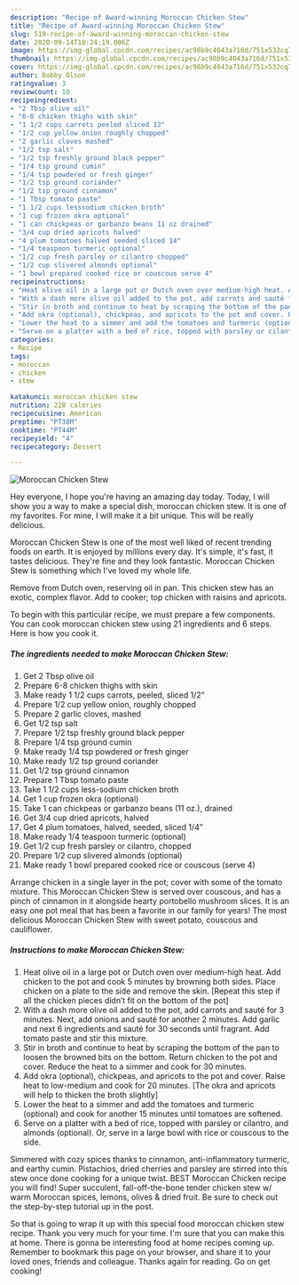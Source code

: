 ```yaml
---
description: "Recipe of Award-winning Moroccan Chicken Stew"
title: "Recipe of Award-winning Moroccan Chicken Stew"
slug: 519-recipe-of-award-winning-moroccan-chicken-stew
date: 2020-09-14T10:24:19.006Z
image: https://img-global.cpcdn.com/recipes/ac98b9c4043a716d/751x532cq70/moroccan-chicken-stew-recipe-main-photo.jpg
thumbnail: https://img-global.cpcdn.com/recipes/ac98b9c4043a716d/751x532cq70/moroccan-chicken-stew-recipe-main-photo.jpg
cover: https://img-global.cpcdn.com/recipes/ac98b9c4043a716d/751x532cq70/moroccan-chicken-stew-recipe-main-photo.jpg
author: Bobby Olson
ratingvalue: 3
reviewcount: 10
recipeingredient:
- "2 Tbsp olive oil"
- "6-8 chicken thighs with skin"
- "1 1/2 cups carrots peeled sliced 12"
- "1/2 cup yellow onion roughly chopped"
- "2 garlic cloves mashed"
- "1/2 tsp salt"
- "1/2 tsp freshly ground black pepper"
- "1/4 tsp ground cumin"
- "1/4 tsp powdered or fresh ginger"
- "1/2 tsp ground coriander"
- "1/2 tsp ground cinnamon"
- "1 Tbsp tomato paste"
- "1 1/2 cups lesssodium chicken broth"
- "1 cup frozen okra optional"
- "1 can chickpeas or garbanzo beans 11 oz drained"
- "3/4 cup dried apricots halved"
- "4 plum tomatoes halved seeded sliced 14"
- "1/4 teaspoon turmeric optional"
- "1/2 cup fresh parsley or cilantro chopped"
- "1/2 cup slivered almonds optional"
- "1 bowl prepared cooked rice or couscous serve 4"
recipeinstructions:
- "Heat olive oil in a large pot or Dutch oven over medium-high heat. Add chicken to the pot and cook 5 minutes by browning both sides. Place chicken on a plate to the side and remove the skin. [Repeat this step if all the chicken pieces didn’t fit on the bottom of the pot]"
- "With a dash more olive oil added to the pot, add carrots and sauté for 3 minutes. Next, add onions and sauté for another 2 minutes. Add garlic and next 6 ingredients and sauté for 30 seconds until fragrant. Add tomato paste and stir this mixture."
- "Stir in broth and continue to heat by scraping the bottom of the pan to loosen the browned bits on the bottom. Return chicken to the pot and cover. Reduce the heat to a simmer and cook for 30 minutes."
- "Add okra (optional), chickpeas, and apricots to the pot and cover. Raise heat to low-medium and cook for 20 minutes. [The okra and apricots will help to thicken the broth slightly]"
- "Lower the heat to a simmer and add the tomatoes and turmeric (optional) and cook for another 15 minutes until tomatoes are softened."
- "Serve on a platter with a bed of rice, topped with parsley or cilantro, and almonds (optional). Or, serve in a large bowl with rice or couscous to the side."
categories:
- Recipe
tags:
- moroccan
- chicken
- stew

katakunci: moroccan chicken stew 
nutrition: 228 calories
recipecuisine: American
preptime: "PT38M"
cooktime: "PT44M"
recipeyield: "4"
recipecategory: Dessert

---
```



![Moroccan Chicken Stew](https://img-global.cpcdn.com/recipes/ac98b9c4043a716d/751x532cq70/moroccan-chicken-stew-recipe-main-photo.jpg)

Hey everyone, I hope you're having an amazing day today. Today, I will show you a way to make a special dish, moroccan chicken stew. It is one of my favorites. For mine, I will make it a bit unique. This will be really delicious.

Moroccan Chicken Stew is one of the most well liked of recent trending foods on earth. It is enjoyed by millions every day. It's simple, it's fast, it tastes delicious. They're fine and they look fantastic. Moroccan Chicken Stew is something which I've loved my whole life.

Remove from Dutch oven, reserving oil in pan. This chicken stew has an exotic, complex flavor. Add to cooker; top chicken with raisins and apricots.


To begin with this particular recipe, we must prepare a few components. You can cook moroccan chicken stew using 21 ingredients and 6 steps. Here is how you cook it.

<!--inarticleads1-->

##### The ingredients needed to make Moroccan Chicken Stew:

1. Get 2 Tbsp olive oil
1. Prepare 6-8 chicken thighs with skin
1. Make ready 1 1/2 cups carrots, peeled, sliced 1/2&#34;
1. Prepare 1/2 cup yellow onion, roughly chopped
1. Prepare 2 garlic cloves, mashed
1. Get 1/2 tsp salt
1. Prepare 1/2 tsp freshly ground black pepper
1. Prepare 1/4 tsp ground cumin
1. Make ready 1/4 tsp powdered or fresh ginger
1. Make ready 1/2 tsp ground coriander
1. Get 1/2 tsp ground cinnamon
1. Prepare 1 Tbsp tomato paste
1. Take 1 1/2 cups less-sodium chicken broth
1. Get 1 cup frozen okra (optional)
1. Take 1 can chickpeas or garbanzo beans (11 oz.), drained
1. Get 3/4 cup dried apricots, halved
1. Get 4 plum tomatoes, halved, seeded, sliced 1/4”
1. Make ready 1/4 teaspoon turmeric (optional)
1. Get 1/2 cup fresh parsley or cilantro, chopped
1. Prepare 1/2 cup slivered almonds (optional)
1. Make ready 1 bowl prepared cooked rice or couscous (serve 4)


Arrange chicken in a single layer in the pot; cover with some of the tomato mixture. This Moroccan Chicken Stew is served over couscous, and has a pinch of cinnamon in it alongside hearty portobello mushroom slices. It is an easy one pot meal that has been a favorite in our family for years! The most delicious Moroccan Chicken Stew with sweet potato, couscous and cauliflower. 

<!--inarticleads2-->

##### Instructions to make Moroccan Chicken Stew:

1. Heat olive oil in a large pot or Dutch oven over medium-high heat. Add chicken to the pot and cook 5 minutes by browning both sides. Place chicken on a plate to the side and remove the skin. [Repeat this step if all the chicken pieces didn’t fit on the bottom of the pot]
1. With a dash more olive oil added to the pot, add carrots and sauté for 3 minutes. Next, add onions and sauté for another 2 minutes. Add garlic and next 6 ingredients and sauté for 30 seconds until fragrant. Add tomato paste and stir this mixture.
1. Stir in broth and continue to heat by scraping the bottom of the pan to loosen the browned bits on the bottom. Return chicken to the pot and cover. Reduce the heat to a simmer and cook for 30 minutes.
1. Add okra (optional), chickpeas, and apricots to the pot and cover. Raise heat to low-medium and cook for 20 minutes. [The okra and apricots will help to thicken the broth slightly]
1. Lower the heat to a simmer and add the tomatoes and turmeric (optional) and cook for another 15 minutes until tomatoes are softened.
1. Serve on a platter with a bed of rice, topped with parsley or cilantro, and almonds (optional). Or, serve in a large bowl with rice or couscous to the side.


Simmered with cozy spices thanks to cinnamon, anti-inflammatory turmeric, and earthy cumin. Pistachios, dried cherries and parsley are stirred into this stew once done cooking for a unique twist. BEST Moroccan Chicken recipe you will find! Super succulent, fall-off-the-bone tender chicken stew w/ warm Moroccan spices, lemons, olives &amp; dried fruit. Be sure to check out the step-by-step tutorial up in the post. 

So that is going to wrap it up with this special food moroccan chicken stew recipe. Thank you very much for your time. I'm sure that you can make this at home. There is gonna be interesting food at home recipes coming up. Remember to bookmark this page on your browser, and share it to your loved ones, friends and colleague. Thanks again for reading. Go on get cooking!
